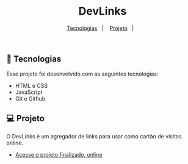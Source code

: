 <h1 align="center"> DevLinks </h1>





<p align="center">
  <a href="#-tecnologias">Tecnologias</a>&nbsp;&nbsp;&nbsp;|&nbsp;&nbsp;&nbsp;
  <a href="#-projeto">Projeto</a>&nbsp;&nbsp;&nbsp;|&nbsp;&nbsp;&nbsp;
  

</p>



<br>



## 🚀 Tecnologias

Esse projeto foi desenvolvido com as seguintes tecnologias:

- HTML e CSS
- JavaScript
- Git e Github


## 💻 Projeto

O DevLinks é um agregador de links para usar como cartão de visitas online.

- [Acesse o projeto finalizado, online](https://maykbrito.github.io/devlinks)


